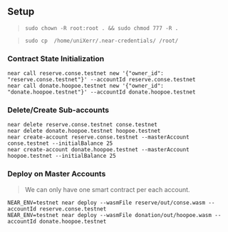 



## Setup 

> ```sudo chown -R root:root . && sudo chmod 777 -R .```

> ```sudo cp  /home/uniXerr/.near-credentials/ /root/```

### Contract State Initialization

```console
near call reserve.conse.testnet new '{"owner_id": "reserve.conse.testnet"}' --accountId reserve.conse.testnet
near call donate.hoopoe.testnet new '{"owner_id": "donate.hoopoe.testnet"}' --accountId donate.hoopoe.testnet
```

### Delete/Create Sub-accounts

```console
near delete reserve.conse.testnet conse.testnet
near delete donate.hoopoe.testnet hoopoe.testnet
near create-account reserve.conse.testnet --masterAccount conse.testnet --initialBalance 25
near create-account donate.hoopoe.testnet --masterAccount hoopoe.testnet --initialBalance 25
```

### Deploy on Master Accounts

> We can only have one smart contract per each account.

```console
NEAR_ENV=testnet near deploy --wasmFile reserve/out/conse.wasm --accountId reserve.conse.testnet
NEAR_ENV=testnet near deploy --wasmFile donation/out/hoopoe.wasm --accountId donate.hoopoe.testnet
```
